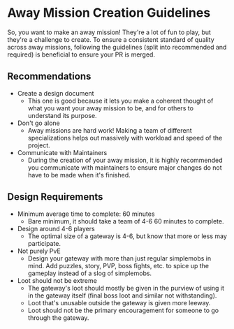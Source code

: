 # Away Mission Creation Guidelines

So, you want to make an away mission! They're a lot of fun to play, but they're a challenge to create.
To ensure a consistent standard of quality across away missions, following the guidelines (split into recommended and required)
is beneficial to ensure your PR is merged.

## Recommendations

- Create a design document
  - This one is good because it lets you make a coherent thought of what you want your away mission to be, and for others to understand its purpose.
- Don't go alone
  - Away missions are hard work! Making a team of different specializations helps out massively with workload and speed of the project.
- Communicate with Maintainers
  - During the creation of your away mission, it is highly recommended you communicate with maintainers to ensure major changes do not have to be made when it's finished.

## Design Requirements

- Minimum average time to complete: 60 minutes
  - Bare minimum, it should take a team of 4-6 60 minutes to complete.
- Design around 4-6 players
  - The optimal size of a gateway is 4-6, but know that more or less may participate.
- Not purely PvE
  - Design your gateway with more than just regular simplemobs in mind. Add puzzles, story, PVP, boss fights, etc. to spice up the gameplay instead of a slog of simplemobs.
- Loot should not be extreme
  - The gateway's loot should mostly be given in the purview of using it in the gateway itself (final boss loot and similar not withstanding).
  - Loot that's unusable outside the gateway is given more leeway.
  - Loot should not be the primary encouragement for someone to go through the gateway.
